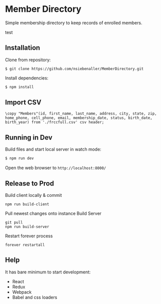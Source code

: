 # Member Directory
Simple membership directory to keep records of enrolled members.

test

## Installation
Clone from repository:
```
$ git clone https://github.com/nsiebenaller/MemberDirectory.git
```
Install dependencies:
```js
$ npm install
```

## Import CSV
```
\copy "Members"(id, first_name, last_name, address, city, state, zip, home_phone, cell_phone, email, membership_date, status, birth_date, birth_year) from './frccfull.csv' csv header;
```

## Running in Dev
Build files and start local server in watch mode:
```js
$ npm run dev
```
Open the web browser to `http://localhost:8000/`

## Release to Prod

Build client locally & commit
```
npm run build-client
```
Pull newest changes onto instance
Build Server
```
git pull
npm run build-server
```
Restart forever process
```
forever restartall
```

## Help

It has bare minimum to start development:
* React
* Redux
* Webpack
* Babel and css loaders
